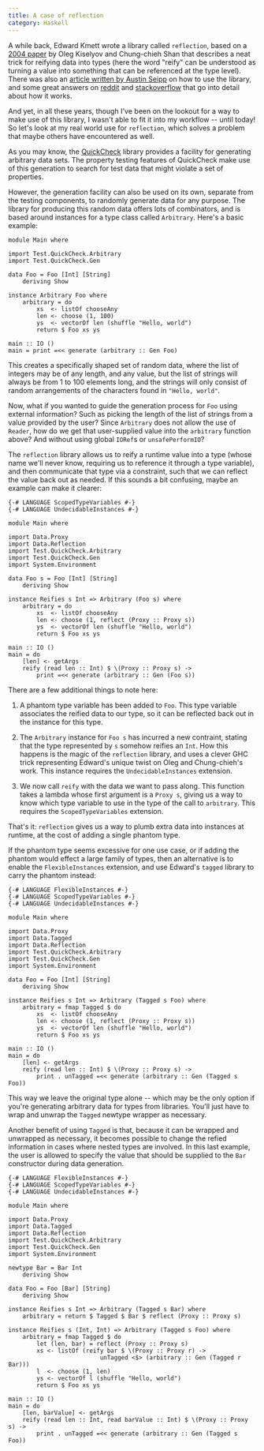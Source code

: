 ```yaml
---
title: A case of reflection
category: Haskell
---
```


A while back, Edward Kmett wrote a library called `reflection`, based on
a [2004 paper](http://okmij.org/ftp/Haskell/tr-15-04.pdf) by Oleg Kiselyov and
Chung-chieh Shan that describes a neat trick for reifying data into types
(here the word "reify" can be understood as turning a value into something
that can be referenced at the type level). There was also
an
[article written by Austin Seipp](https://www.schoolofhaskell.com/user/thoughtpolice/using-reflection) on
how to use the library, and some great answers
on
[reddit](https://www.reddit.com/r/haskell/comments/3hw90k/what_is_the_reflection_package_for/) and
[stackoverflow](https://stackoverflow.com/questions/17793466/black-magic-in-haskell-reflection) that
go into detail about how it works.

And yet, in all these years, though I've been on the lookout for a way to make
use of this library, I wasn't able to fit it into my workflow -- until today!
So let's look at my real world use for `reflection`, which solves a problem
that maybe others have encountered as well.

As you may know,
the [QuickCheck](https://hackage.haskell.org/package/QuickCheck) library
provides a facility for generating arbitrary data sets. The property testing
features of QuickCheck make use of this generation to search for test data
that might violate a set of properties.

However, the generation facility can also be used on its own, separate from
the testing components, to randomly generate data for any purpose. The library
for producing this random data offers lots of combinators, and is based around
instances for a type class called `Arbitrary`. Here's a basic example:

```
module Main where

import Test.QuickCheck.Arbitrary
import Test.QuickCheck.Gen

data Foo = Foo [Int] [String]
    deriving Show

instance Arbitrary Foo where
    arbitrary = do
        xs  <- listOf chooseAny
        len <- choose (1, 100)
        ys  <- vectorOf len (shuffle "Hello, world")
        return $ Foo xs ys

main :: IO ()
main = print =<< generate (arbitrary :: Gen Foo)
```

This creates a specifically shaped set of random data, where the list of
integers may be of any length, and any value, but the list of strings will
always be from 1 to 100 elements long, and the strings will only consist of
random arrangements of the characters found in `"Hello, world"`.

Now, what if you wanted to guide the generation process for `Foo` using
external information? Such as picking the length of the list of strings from a
value provided by the user? Since `Arbitrary` does not allow the use of
`Reader`, how do we get that user-supplied value into the `arbitrary` function
above? And without using global `IORef`s or `unsafePerformIO`?

The `reflection` library allows us to reify a runtime value into a type (whose
name we'll never know, requiring us to reference it through a type variable),
and then communicate that type via a constraint, such that we can reflect the
value back out as needed. If this sounds a bit confusing, maybe an example can
make it clearer:

```
{-# LANGUAGE ScopedTypeVariables #-}
{-# LANGUAGE UndecidableInstances #-}

module Main where

import Data.Proxy
import Data.Reflection
import Test.QuickCheck.Arbitrary
import Test.QuickCheck.Gen
import System.Environment

data Foo s = Foo [Int] [String]
    deriving Show

instance Reifies s Int => Arbitrary (Foo s) where
    arbitrary = do
        xs  <- listOf chooseAny
        len <- choose (1, reflect (Proxy :: Proxy s))
        ys  <- vectorOf len (shuffle "Hello, world")
        return $ Foo xs ys

main :: IO ()
main = do
    [len] <- getArgs
    reify (read len :: Int) $ \(Proxy :: Proxy s) ->
        print =<< generate (arbitrary :: Gen (Foo s))
```

There are a few additional things to note here:

 1. A phantom type variable has been added to `Foo`. This type variable
    associates the reified data to our type, so it can be reflected back out
    in the instance for this type.

 2. The `Arbitrary` instance for `Foo s` has incurred a new contraint, stating
    that the type represented by `s` somehow reifies an `Int`. How this
    happens is the magic of the `reflection` library, and uses a clever GHC
    trick representing Edward's unique twist on Oleg and Chung-chieh's work.
    This instance requires the `UndecidableInstances` extension.
    
 3. We now call `reify` with the data we want to pass along. This function
    takes a lambda whose first argument is a `Proxy s`, giving us a way to
    know which type variable to use in the type of the call to `arbitrary`.
    This requires the `ScopedTypeVariables` extension.

That's it: `reflection` gives us a way to plumb extra data into instances at
runtime, at the cost of adding a single phantom type.

If the phantom type seems excessive for one use case, or if adding the phantom
would effect a large family of types, then an alternative is to enable the
`FlexibleInstances` extension, and use Edward's `tagged` library to carry the
phantom instead:

```
{-# LANGUAGE FlexibleInstances #-}
{-# LANGUAGE ScopedTypeVariables #-}
{-# LANGUAGE UndecidableInstances #-}

module Main where

import Data.Proxy
import Data.Tagged
import Data.Reflection
import Test.QuickCheck.Arbitrary
import Test.QuickCheck.Gen
import System.Environment

data Foo = Foo [Int] [String]
    deriving Show

instance Reifies s Int => Arbitrary (Tagged s Foo) where
    arbitrary = fmap Tagged $ do
        xs  <- listOf chooseAny
        len <- choose (1, reflect (Proxy :: Proxy s))
        ys  <- vectorOf len (shuffle "Hello, world")
        return $ Foo xs ys

main :: IO ()
main = do
    [len] <- getArgs
    reify (read len :: Int) $ \(Proxy :: Proxy s) ->
        print . unTagged =<< generate (arbitrary :: Gen (Tagged s Foo))
```

This way we leave the original type alone -- which may be the only option if
you're generating arbitrary data for types from libraries. You'll just have to
wrap and unwrap the `Tagged` newtype wrapper as necessary.

Another benefit of using `Tagged` is that, because it can be wrapped and
unwrapped as necessary, it becomes possible to change the refied information
in cases where nested types are involved. In this last example, the user is
allowed to specify the value that should be supplied to the `Bar` constructor
during data generation.

```
{-# LANGUAGE FlexibleInstances #-}
{-# LANGUAGE ScopedTypeVariables #-}
{-# LANGUAGE UndecidableInstances #-}

module Main where

import Data.Proxy
import Data.Tagged
import Data.Reflection
import Test.QuickCheck.Arbitrary
import Test.QuickCheck.Gen
import System.Environment

newtype Bar = Bar Int
    deriving Show

data Foo = Foo [Bar] [String]
    deriving Show

instance Reifies s Int => Arbitrary (Tagged s Bar) where
    arbitrary = return $ Tagged $ Bar $ reflect (Proxy :: Proxy s)

instance Reifies s (Int, Int) => Arbitrary (Tagged s Foo) where
    arbitrary = fmap Tagged $ do
        let (len, bar) = reflect (Proxy :: Proxy s)
        xs <- listOf (reify bar $ \(Proxy :: Proxy r) ->
                          unTagged <$> (arbitrary :: Gen (Tagged r Bar)))
        l  <- choose (1, len)
        ys <- vectorOf l (shuffle "Hello, world")
        return $ Foo xs ys

main :: IO ()
main = do
    [len, barValue] <- getArgs
    reify (read len :: Int, read barValue :: Int) $ \(Proxy :: Proxy s) ->
        print . unTagged =<< generate (arbitrary :: Gen (Tagged s Foo))
```
